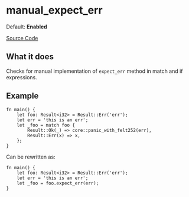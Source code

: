 # manual_expect_err

Default: **Enabled**

[Source Code](https://github.com/software-mansion/cairo-lint/tree/main/src/lints/manual/manual_expect_err.rs#L53)

## What it does

Checks for manual implementation of `expect_err` method in match and if expressions.

## Example

```cairo
fn main() {
    let foo: Result<i32> = Result::Err('err');
    let err = 'this is an err';
    let _foo = match foo {
        Result::Ok(_) => core::panic_with_felt252(err),
        Result::Err(x) => x,
    };
}
```

Can be rewritten as:

```cairo
fn main() {
    let foo: Result<i32> = Result::Err('err');
    let err = 'this is an err';
    let _foo = foo.expect_err(err);
}
```
